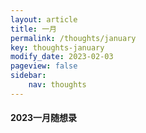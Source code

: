 ```yaml
---
layout: article
title: 一月
permalink: /thoughts/january
key: thoughts-january
modify_date: 2023-02-03
pageview: false   
sidebar:
    nav: thoughts
---
```


#### 2023一月随想录
